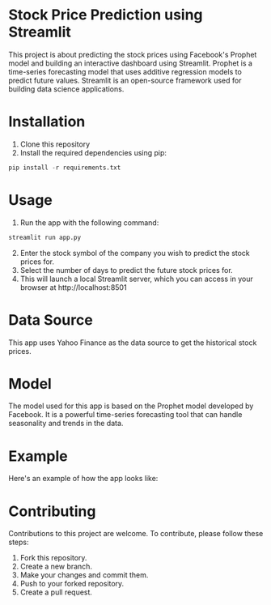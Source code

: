 
# Stock Price Prediction using Streamlit 
This project is about predicting the stock prices using Facebook's Prophet model and building an interactive dashboard using Streamlit. Prophet is a time-series forecasting model that uses additive regression models to predict future values. Streamlit is an open-source framework used for building data science applications.
# Installation
1. Clone this repository
2. Install the required dependencies using pip:

```python
pip install -r requirements.txt 
```

# Usage

1. Run the app with the following command:
```python
streamlit run app.py
```
2. Enter the stock symbol of the company you wish to predict the stock prices for.
3. Select the number of days to predict the future stock prices for.
4. This will launch a local Streamlit server, which you can access in your browser at http://localhost:8501

# Data Source
This app uses Yahoo Finance as the data source to get the historical stock prices.

# Model
The model used for this app is based on the Prophet model developed by Facebook. It is a powerful time-series forecasting tool that can handle seasonality and trends in the data.

# Example
Here's an example of how the app looks like:

# Contributing
Contributions to this project are welcome. To contribute, please follow these steps:

1. Fork this repository.
2. Create a new branch.
3. Make your changes and commit them.
4. Push to your forked repository.
5. Create a pull request.


